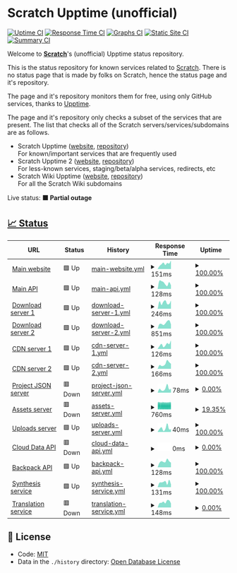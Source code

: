 # Scratch Upptime (unofficial)

[![Uptime CI](https://github.com/Hans5958/Scratch-Upptime/workflows/Uptime%20CI/badge.svg)](https://github.com/Hans5958/Scratch-Upptime/actions?query=workflow%3A%22Uptime+CI%22)
[![Response Time CI](https://github.com/Hans5958/Scratch-Upptime/workflows/Response%20Time%20CI/badge.svg)](https://github.com/Hans5958/Scratch-Upptime/actions?query=workflow%3A%22Response+Time+CI%22)
[![Graphs CI](https://github.com/Hans5958/Scratch-Upptime/workflows/Graphs%20CI/badge.svg)](https://github.com/Hans5958/Scratch-Upptime/actions?query=workflow%3A%22Graphs+CI%22)
[![Static Site CI](https://github.com/Hans5958/Scratch-Upptime/workflows/Static%20Site%20CI/badge.svg)](https://github.com/Hans5958/Scratch-Upptime/actions?query=workflow%3A%22Static+Site+CI%22)
[![Summary CI](https://github.com/Hans5958/Scratch-Upptime/workflows/Summary%20CI/badge.svg)](https://github.com/Hans5958/Scratch-Upptime/actions?query=workflow%3A%22Summary+CI%22)

Welcome to **[Scratch](https://scratch.mit.edu)**'s (unofficial) Upptime status repository.

This is the status repository for known services related to [Scratch](https://scratch.mit.edu). There is no status page that is made by folks on Scratch, hence the status page and it's repository.

The page and it's repository monitors them for free, using only GitHub services, thanks to [Upptime](https://github.com/upptime/upptime).

The page and it's repository only checks a subset of the services that are present. The list that checks all of the Scratch servers/services/subdomains are as follows.

- Scratch Upptime ([website](https://scratch-upptime.netlify.app), [repository](https://github.com/Hans5958/Scratch-Upptime))  
  For known/important services that are frequently used
- Scratch Upptime 2 ([website](https://scratch-upptime-2.netlify.app), [repository](https://github.com/Hans5958/Scratch-Upptime-2))  
  For less-known services, staging/beta/alpha services, redirects, etc
- Scratch Wiki Upptime ([website](https://scratch-wiki-upptime.netlify.app), [repository](https://github.com/Hans5958/Scratch-Wiki-Upptime))  
  For all the Scratch Wiki subdomains

Live status: <!--live status--> **🟧 Partial outage**

## [📈 Status](https://scratch-upptime.netlify.app)

<!--start: status pages-->
<!-- This summary is generated by Upptime (https://github.com/upptime/upptime) -->
<!-- Do not edit this manually, your changes will be overwritten -->
<!-- prettier-ignore -->
| URL | Status | History | Response Time | Uptime |
| --- | ------ | ------- | ------------- | ------ |
| <img alt="" src="https://icons.duckduckgo.com/ip3/scratch.mit.edu.ico" height="13"> [Main website](https://scratch.mit.edu) | 🟩 Up | [main-website.yml](https://github.com/Hans5958/Scratch-Upptime/commits/HEAD/history/main-website.yml) | <details><summary><img alt="Response time graph" src="./graphs/main-website/response-time-week.png" height="20"> 151ms</summary><br><a href="https://scratch-upptime.netlify.app/history/main-website"><img alt="Response time 155" src="https://img.shields.io/endpoint?url=https%3A%2F%2Fraw.githubusercontent.com%2FHans5958%2FScratch-Upptime%2FHEAD%2Fapi%2Fmain-website%2Fresponse-time.json"></a><br><a href="https://scratch-upptime.netlify.app/history/main-website"><img alt="24-hour response time 236" src="https://img.shields.io/endpoint?url=https%3A%2F%2Fraw.githubusercontent.com%2FHans5958%2FScratch-Upptime%2FHEAD%2Fapi%2Fmain-website%2Fresponse-time-day.json"></a><br><a href="https://scratch-upptime.netlify.app/history/main-website"><img alt="7-day response time 151" src="https://img.shields.io/endpoint?url=https%3A%2F%2Fraw.githubusercontent.com%2FHans5958%2FScratch-Upptime%2FHEAD%2Fapi%2Fmain-website%2Fresponse-time-week.json"></a><br><a href="https://scratch-upptime.netlify.app/history/main-website"><img alt="30-day response time 174" src="https://img.shields.io/endpoint?url=https%3A%2F%2Fraw.githubusercontent.com%2FHans5958%2FScratch-Upptime%2FHEAD%2Fapi%2Fmain-website%2Fresponse-time-month.json"></a><br><a href="https://scratch-upptime.netlify.app/history/main-website"><img alt="1-year response time 159" src="https://img.shields.io/endpoint?url=https%3A%2F%2Fraw.githubusercontent.com%2FHans5958%2FScratch-Upptime%2FHEAD%2Fapi%2Fmain-website%2Fresponse-time-year.json"></a></details> | <details><summary><a href="https://scratch-upptime.netlify.app/history/main-website">100.00%</a></summary><a href="https://scratch-upptime.netlify.app/history/main-website"><img alt="All-time uptime 99.98%" src="https://img.shields.io/endpoint?url=https%3A%2F%2Fraw.githubusercontent.com%2FHans5958%2FScratch-Upptime%2FHEAD%2Fapi%2Fmain-website%2Fuptime.json"></a><br><a href="https://scratch-upptime.netlify.app/history/main-website"><img alt="24-hour uptime 100.00%" src="https://img.shields.io/endpoint?url=https%3A%2F%2Fraw.githubusercontent.com%2FHans5958%2FScratch-Upptime%2FHEAD%2Fapi%2Fmain-website%2Fuptime-day.json"></a><br><a href="https://scratch-upptime.netlify.app/history/main-website"><img alt="7-day uptime 100.00%" src="https://img.shields.io/endpoint?url=https%3A%2F%2Fraw.githubusercontent.com%2FHans5958%2FScratch-Upptime%2FHEAD%2Fapi%2Fmain-website%2Fuptime-week.json"></a><br><a href="https://scratch-upptime.netlify.app/history/main-website"><img alt="30-day uptime 100.00%" src="https://img.shields.io/endpoint?url=https%3A%2F%2Fraw.githubusercontent.com%2FHans5958%2FScratch-Upptime%2FHEAD%2Fapi%2Fmain-website%2Fuptime-month.json"></a><br><a href="https://scratch-upptime.netlify.app/history/main-website"><img alt="1-year uptime 100.00%" src="https://img.shields.io/endpoint?url=https%3A%2F%2Fraw.githubusercontent.com%2FHans5958%2FScratch-Upptime%2FHEAD%2Fapi%2Fmain-website%2Fuptime-year.json"></a></details>
| <img alt="" src="https://icons.duckduckgo.com/ip3/api.scratch.mit.edu.ico" height="13"> [Main API](https://api.scratch.mit.edu) | 🟩 Up | [main-api.yml](https://github.com/Hans5958/Scratch-Upptime/commits/HEAD/history/main-api.yml) | <details><summary><img alt="Response time graph" src="./graphs/main-api/response-time-week.png" height="20"> 128ms</summary><br><a href="https://scratch-upptime.netlify.app/history/main-api"><img alt="Response time 147" src="https://img.shields.io/endpoint?url=https%3A%2F%2Fraw.githubusercontent.com%2FHans5958%2FScratch-Upptime%2FHEAD%2Fapi%2Fmain-api%2Fresponse-time.json"></a><br><a href="https://scratch-upptime.netlify.app/history/main-api"><img alt="24-hour response time 80" src="https://img.shields.io/endpoint?url=https%3A%2F%2Fraw.githubusercontent.com%2FHans5958%2FScratch-Upptime%2FHEAD%2Fapi%2Fmain-api%2Fresponse-time-day.json"></a><br><a href="https://scratch-upptime.netlify.app/history/main-api"><img alt="7-day response time 128" src="https://img.shields.io/endpoint?url=https%3A%2F%2Fraw.githubusercontent.com%2FHans5958%2FScratch-Upptime%2FHEAD%2Fapi%2Fmain-api%2Fresponse-time-week.json"></a><br><a href="https://scratch-upptime.netlify.app/history/main-api"><img alt="30-day response time 130" src="https://img.shields.io/endpoint?url=https%3A%2F%2Fraw.githubusercontent.com%2FHans5958%2FScratch-Upptime%2FHEAD%2Fapi%2Fmain-api%2Fresponse-time-month.json"></a><br><a href="https://scratch-upptime.netlify.app/history/main-api"><img alt="1-year response time 155" src="https://img.shields.io/endpoint?url=https%3A%2F%2Fraw.githubusercontent.com%2FHans5958%2FScratch-Upptime%2FHEAD%2Fapi%2Fmain-api%2Fresponse-time-year.json"></a></details> | <details><summary><a href="https://scratch-upptime.netlify.app/history/main-api">100.00%</a></summary><a href="https://scratch-upptime.netlify.app/history/main-api"><img alt="All-time uptime 100.00%" src="https://img.shields.io/endpoint?url=https%3A%2F%2Fraw.githubusercontent.com%2FHans5958%2FScratch-Upptime%2FHEAD%2Fapi%2Fmain-api%2Fuptime.json"></a><br><a href="https://scratch-upptime.netlify.app/history/main-api"><img alt="24-hour uptime 100.00%" src="https://img.shields.io/endpoint?url=https%3A%2F%2Fraw.githubusercontent.com%2FHans5958%2FScratch-Upptime%2FHEAD%2Fapi%2Fmain-api%2Fuptime-day.json"></a><br><a href="https://scratch-upptime.netlify.app/history/main-api"><img alt="7-day uptime 100.00%" src="https://img.shields.io/endpoint?url=https%3A%2F%2Fraw.githubusercontent.com%2FHans5958%2FScratch-Upptime%2FHEAD%2Fapi%2Fmain-api%2Fuptime-week.json"></a><br><a href="https://scratch-upptime.netlify.app/history/main-api"><img alt="30-day uptime 100.00%" src="https://img.shields.io/endpoint?url=https%3A%2F%2Fraw.githubusercontent.com%2FHans5958%2FScratch-Upptime%2FHEAD%2Fapi%2Fmain-api%2Fuptime-month.json"></a><br><a href="https://scratch-upptime.netlify.app/history/main-api"><img alt="1-year uptime 100.00%" src="https://img.shields.io/endpoint?url=https%3A%2F%2Fraw.githubusercontent.com%2FHans5958%2FScratch-Upptime%2FHEAD%2Fapi%2Fmain-api%2Fuptime-year.json"></a></details>
| <img alt="" src="https://icons.duckduckgo.com/ip3/download.scratch.mit.edu.ico" height="13"> [Download server 1](https://download.scratch.mit.edu) | 🟩 Up | [download-server-1.yml](https://github.com/Hans5958/Scratch-Upptime/commits/HEAD/history/download-server-1.yml) | <details><summary><img alt="Response time graph" src="./graphs/download-server-1/response-time-week.png" height="20"> 246ms</summary><br><a href="https://scratch-upptime.netlify.app/history/download-server-1"><img alt="Response time 275" src="https://img.shields.io/endpoint?url=https%3A%2F%2Fraw.githubusercontent.com%2FHans5958%2FScratch-Upptime%2FHEAD%2Fapi%2Fdownload-server-1%2Fresponse-time.json"></a><br><a href="https://scratch-upptime.netlify.app/history/download-server-1"><img alt="24-hour response time 317" src="https://img.shields.io/endpoint?url=https%3A%2F%2Fraw.githubusercontent.com%2FHans5958%2FScratch-Upptime%2FHEAD%2Fapi%2Fdownload-server-1%2Fresponse-time-day.json"></a><br><a href="https://scratch-upptime.netlify.app/history/download-server-1"><img alt="7-day response time 246" src="https://img.shields.io/endpoint?url=https%3A%2F%2Fraw.githubusercontent.com%2FHans5958%2FScratch-Upptime%2FHEAD%2Fapi%2Fdownload-server-1%2Fresponse-time-week.json"></a><br><a href="https://scratch-upptime.netlify.app/history/download-server-1"><img alt="30-day response time 249" src="https://img.shields.io/endpoint?url=https%3A%2F%2Fraw.githubusercontent.com%2FHans5958%2FScratch-Upptime%2FHEAD%2Fapi%2Fdownload-server-1%2Fresponse-time-month.json"></a><br><a href="https://scratch-upptime.netlify.app/history/download-server-1"><img alt="1-year response time 276" src="https://img.shields.io/endpoint?url=https%3A%2F%2Fraw.githubusercontent.com%2FHans5958%2FScratch-Upptime%2FHEAD%2Fapi%2Fdownload-server-1%2Fresponse-time-year.json"></a></details> | <details><summary><a href="https://scratch-upptime.netlify.app/history/download-server-1">100.00%</a></summary><a href="https://scratch-upptime.netlify.app/history/download-server-1"><img alt="All-time uptime 98.81%" src="https://img.shields.io/endpoint?url=https%3A%2F%2Fraw.githubusercontent.com%2FHans5958%2FScratch-Upptime%2FHEAD%2Fapi%2Fdownload-server-1%2Fuptime.json"></a><br><a href="https://scratch-upptime.netlify.app/history/download-server-1"><img alt="24-hour uptime 100.00%" src="https://img.shields.io/endpoint?url=https%3A%2F%2Fraw.githubusercontent.com%2FHans5958%2FScratch-Upptime%2FHEAD%2Fapi%2Fdownload-server-1%2Fuptime-day.json"></a><br><a href="https://scratch-upptime.netlify.app/history/download-server-1"><img alt="7-day uptime 100.00%" src="https://img.shields.io/endpoint?url=https%3A%2F%2Fraw.githubusercontent.com%2FHans5958%2FScratch-Upptime%2FHEAD%2Fapi%2Fdownload-server-1%2Fuptime-week.json"></a><br><a href="https://scratch-upptime.netlify.app/history/download-server-1"><img alt="30-day uptime 100.00%" src="https://img.shields.io/endpoint?url=https%3A%2F%2Fraw.githubusercontent.com%2FHans5958%2FScratch-Upptime%2FHEAD%2Fapi%2Fdownload-server-1%2Fuptime-month.json"></a><br><a href="https://scratch-upptime.netlify.app/history/download-server-1"><img alt="1-year uptime 98.18%" src="https://img.shields.io/endpoint?url=https%3A%2F%2Fraw.githubusercontent.com%2FHans5958%2FScratch-Upptime%2FHEAD%2Fapi%2Fdownload-server-1%2Fuptime-year.json"></a></details>
| <img alt="" src="https://icons.duckduckgo.com/ip3/downloads.scratch.mit.edu.ico" height="13"> [Download server 2](https://downloads.scratch.mit.edu/desktop/Scratch%20Setup.exe) | 🟩 Up | [download-server-2.yml](https://github.com/Hans5958/Scratch-Upptime/commits/HEAD/history/download-server-2.yml) | <details><summary><img alt="Response time graph" src="./graphs/download-server-2/response-time-week.png" height="20"> 851ms</summary><br><a href="https://scratch-upptime.netlify.app/history/download-server-2"><img alt="Response time 1509" src="https://img.shields.io/endpoint?url=https%3A%2F%2Fraw.githubusercontent.com%2FHans5958%2FScratch-Upptime%2FHEAD%2Fapi%2Fdownload-server-2%2Fresponse-time.json"></a><br><a href="https://scratch-upptime.netlify.app/history/download-server-2"><img alt="24-hour response time 658" src="https://img.shields.io/endpoint?url=https%3A%2F%2Fraw.githubusercontent.com%2FHans5958%2FScratch-Upptime%2FHEAD%2Fapi%2Fdownload-server-2%2Fresponse-time-day.json"></a><br><a href="https://scratch-upptime.netlify.app/history/download-server-2"><img alt="7-day response time 851" src="https://img.shields.io/endpoint?url=https%3A%2F%2Fraw.githubusercontent.com%2FHans5958%2FScratch-Upptime%2FHEAD%2Fapi%2Fdownload-server-2%2Fresponse-time-week.json"></a><br><a href="https://scratch-upptime.netlify.app/history/download-server-2"><img alt="30-day response time 773" src="https://img.shields.io/endpoint?url=https%3A%2F%2Fraw.githubusercontent.com%2FHans5958%2FScratch-Upptime%2FHEAD%2Fapi%2Fdownload-server-2%2Fresponse-time-month.json"></a><br><a href="https://scratch-upptime.netlify.app/history/download-server-2"><img alt="1-year response time 1414" src="https://img.shields.io/endpoint?url=https%3A%2F%2Fraw.githubusercontent.com%2FHans5958%2FScratch-Upptime%2FHEAD%2Fapi%2Fdownload-server-2%2Fresponse-time-year.json"></a></details> | <details><summary><a href="https://scratch-upptime.netlify.app/history/download-server-2">100.00%</a></summary><a href="https://scratch-upptime.netlify.app/history/download-server-2"><img alt="All-time uptime 99.84%" src="https://img.shields.io/endpoint?url=https%3A%2F%2Fraw.githubusercontent.com%2FHans5958%2FScratch-Upptime%2FHEAD%2Fapi%2Fdownload-server-2%2Fuptime.json"></a><br><a href="https://scratch-upptime.netlify.app/history/download-server-2"><img alt="24-hour uptime 100.00%" src="https://img.shields.io/endpoint?url=https%3A%2F%2Fraw.githubusercontent.com%2FHans5958%2FScratch-Upptime%2FHEAD%2Fapi%2Fdownload-server-2%2Fuptime-day.json"></a><br><a href="https://scratch-upptime.netlify.app/history/download-server-2"><img alt="7-day uptime 100.00%" src="https://img.shields.io/endpoint?url=https%3A%2F%2Fraw.githubusercontent.com%2FHans5958%2FScratch-Upptime%2FHEAD%2Fapi%2Fdownload-server-2%2Fuptime-week.json"></a><br><a href="https://scratch-upptime.netlify.app/history/download-server-2"><img alt="30-day uptime 100.00%" src="https://img.shields.io/endpoint?url=https%3A%2F%2Fraw.githubusercontent.com%2FHans5958%2FScratch-Upptime%2FHEAD%2Fapi%2Fdownload-server-2%2Fuptime-month.json"></a><br><a href="https://scratch-upptime.netlify.app/history/download-server-2"><img alt="1-year uptime 99.65%" src="https://img.shields.io/endpoint?url=https%3A%2F%2Fraw.githubusercontent.com%2FHans5958%2FScratch-Upptime%2FHEAD%2Fapi%2Fdownload-server-2%2Fuptime-year.json"></a></details>
| <img alt="" src="https://icons.duckduckgo.com/ip3/cdn.scratch.mit.edu.ico" height="13"> [CDN server 1](https://cdn.scratch.mit.edu/scratchr2/static/__867ec47c1657f9fde21932c086a84195__/images/logo_sm.png) | 🟩 Up | [cdn-server-1.yml](https://github.com/Hans5958/Scratch-Upptime/commits/HEAD/history/cdn-server-1.yml) | <details><summary><img alt="Response time graph" src="./graphs/cdn-server-1/response-time-week.png" height="20"> 126ms</summary><br><a href="https://scratch-upptime.netlify.app/history/cdn-server-1"><img alt="Response time 125" src="https://img.shields.io/endpoint?url=https%3A%2F%2Fraw.githubusercontent.com%2FHans5958%2FScratch-Upptime%2FHEAD%2Fapi%2Fcdn-server-1%2Fresponse-time.json"></a><br><a href="https://scratch-upptime.netlify.app/history/cdn-server-1"><img alt="24-hour response time 237" src="https://img.shields.io/endpoint?url=https%3A%2F%2Fraw.githubusercontent.com%2FHans5958%2FScratch-Upptime%2FHEAD%2Fapi%2Fcdn-server-1%2Fresponse-time-day.json"></a><br><a href="https://scratch-upptime.netlify.app/history/cdn-server-1"><img alt="7-day response time 126" src="https://img.shields.io/endpoint?url=https%3A%2F%2Fraw.githubusercontent.com%2FHans5958%2FScratch-Upptime%2FHEAD%2Fapi%2Fcdn-server-1%2Fresponse-time-week.json"></a><br><a href="https://scratch-upptime.netlify.app/history/cdn-server-1"><img alt="30-day response time 110" src="https://img.shields.io/endpoint?url=https%3A%2F%2Fraw.githubusercontent.com%2FHans5958%2FScratch-Upptime%2FHEAD%2Fapi%2Fcdn-server-1%2Fresponse-time-month.json"></a><br><a href="https://scratch-upptime.netlify.app/history/cdn-server-1"><img alt="1-year response time 127" src="https://img.shields.io/endpoint?url=https%3A%2F%2Fraw.githubusercontent.com%2FHans5958%2FScratch-Upptime%2FHEAD%2Fapi%2Fcdn-server-1%2Fresponse-time-year.json"></a></details> | <details><summary><a href="https://scratch-upptime.netlify.app/history/cdn-server-1">100.00%</a></summary><a href="https://scratch-upptime.netlify.app/history/cdn-server-1"><img alt="All-time uptime 100.00%" src="https://img.shields.io/endpoint?url=https%3A%2F%2Fraw.githubusercontent.com%2FHans5958%2FScratch-Upptime%2FHEAD%2Fapi%2Fcdn-server-1%2Fuptime.json"></a><br><a href="https://scratch-upptime.netlify.app/history/cdn-server-1"><img alt="24-hour uptime 100.00%" src="https://img.shields.io/endpoint?url=https%3A%2F%2Fraw.githubusercontent.com%2FHans5958%2FScratch-Upptime%2FHEAD%2Fapi%2Fcdn-server-1%2Fuptime-day.json"></a><br><a href="https://scratch-upptime.netlify.app/history/cdn-server-1"><img alt="7-day uptime 100.00%" src="https://img.shields.io/endpoint?url=https%3A%2F%2Fraw.githubusercontent.com%2FHans5958%2FScratch-Upptime%2FHEAD%2Fapi%2Fcdn-server-1%2Fuptime-week.json"></a><br><a href="https://scratch-upptime.netlify.app/history/cdn-server-1"><img alt="30-day uptime 100.00%" src="https://img.shields.io/endpoint?url=https%3A%2F%2Fraw.githubusercontent.com%2FHans5958%2FScratch-Upptime%2FHEAD%2Fapi%2Fcdn-server-1%2Fuptime-month.json"></a><br><a href="https://scratch-upptime.netlify.app/history/cdn-server-1"><img alt="1-year uptime 100.00%" src="https://img.shields.io/endpoint?url=https%3A%2F%2Fraw.githubusercontent.com%2FHans5958%2FScratch-Upptime%2FHEAD%2Fapi%2Fcdn-server-1%2Fuptime-year.json"></a></details>
| <img alt="" src="https://icons.duckduckgo.com/ip3/cdn2.scratch.mit.edu.ico" height="13"> [CDN server 2](https://cdn2.scratch.mit.edu/get_image/user/1882674_48x48.png) | 🟩 Up | [cdn-server-2.yml](https://github.com/Hans5958/Scratch-Upptime/commits/HEAD/history/cdn-server-2.yml) | <details><summary><img alt="Response time graph" src="./graphs/cdn-server-2/response-time-week.png" height="20"> 166ms</summary><br><a href="https://scratch-upptime.netlify.app/history/cdn-server-2"><img alt="Response time 235" src="https://img.shields.io/endpoint?url=https%3A%2F%2Fraw.githubusercontent.com%2FHans5958%2FScratch-Upptime%2FHEAD%2Fapi%2Fcdn-server-2%2Fresponse-time.json"></a><br><a href="https://scratch-upptime.netlify.app/history/cdn-server-2"><img alt="24-hour response time 166" src="https://img.shields.io/endpoint?url=https%3A%2F%2Fraw.githubusercontent.com%2FHans5958%2FScratch-Upptime%2FHEAD%2Fapi%2Fcdn-server-2%2Fresponse-time-day.json"></a><br><a href="https://scratch-upptime.netlify.app/history/cdn-server-2"><img alt="7-day response time 166" src="https://img.shields.io/endpoint?url=https%3A%2F%2Fraw.githubusercontent.com%2FHans5958%2FScratch-Upptime%2FHEAD%2Fapi%2Fcdn-server-2%2Fresponse-time-week.json"></a><br><a href="https://scratch-upptime.netlify.app/history/cdn-server-2"><img alt="30-day response time 224" src="https://img.shields.io/endpoint?url=https%3A%2F%2Fraw.githubusercontent.com%2FHans5958%2FScratch-Upptime%2FHEAD%2Fapi%2Fcdn-server-2%2Fresponse-time-month.json"></a><br><a href="https://scratch-upptime.netlify.app/history/cdn-server-2"><img alt="1-year response time 238" src="https://img.shields.io/endpoint?url=https%3A%2F%2Fraw.githubusercontent.com%2FHans5958%2FScratch-Upptime%2FHEAD%2Fapi%2Fcdn-server-2%2Fresponse-time-year.json"></a></details> | <details><summary><a href="https://scratch-upptime.netlify.app/history/cdn-server-2">100.00%</a></summary><a href="https://scratch-upptime.netlify.app/history/cdn-server-2"><img alt="All-time uptime 99.96%" src="https://img.shields.io/endpoint?url=https%3A%2F%2Fraw.githubusercontent.com%2FHans5958%2FScratch-Upptime%2FHEAD%2Fapi%2Fcdn-server-2%2Fuptime.json"></a><br><a href="https://scratch-upptime.netlify.app/history/cdn-server-2"><img alt="24-hour uptime 100.00%" src="https://img.shields.io/endpoint?url=https%3A%2F%2Fraw.githubusercontent.com%2FHans5958%2FScratch-Upptime%2FHEAD%2Fapi%2Fcdn-server-2%2Fuptime-day.json"></a><br><a href="https://scratch-upptime.netlify.app/history/cdn-server-2"><img alt="7-day uptime 100.00%" src="https://img.shields.io/endpoint?url=https%3A%2F%2Fraw.githubusercontent.com%2FHans5958%2FScratch-Upptime%2FHEAD%2Fapi%2Fcdn-server-2%2Fuptime-week.json"></a><br><a href="https://scratch-upptime.netlify.app/history/cdn-server-2"><img alt="30-day uptime 100.00%" src="https://img.shields.io/endpoint?url=https%3A%2F%2Fraw.githubusercontent.com%2FHans5958%2FScratch-Upptime%2FHEAD%2Fapi%2Fcdn-server-2%2Fuptime-month.json"></a><br><a href="https://scratch-upptime.netlify.app/history/cdn-server-2"><img alt="1-year uptime 100.00%" src="https://img.shields.io/endpoint?url=https%3A%2F%2Fraw.githubusercontent.com%2FHans5958%2FScratch-Upptime%2FHEAD%2Fapi%2Fcdn-server-2%2Fuptime-year.json"></a></details>
| <img alt="" src="https://icons.duckduckgo.com/ip3/projects.scratch.mit.edu.ico" height="13"> [Project JSON server](https://projects.scratch.mit.edu) | 🟥 Down | [project-json-server.yml](https://github.com/Hans5958/Scratch-Upptime/commits/HEAD/history/project-json-server.yml) | <details><summary><img alt="Response time graph" src="./graphs/project-json-server/response-time-week.png" height="20"> 78ms</summary><br><a href="https://scratch-upptime.netlify.app/history/project-json-server"><img alt="Response time 117" src="https://img.shields.io/endpoint?url=https%3A%2F%2Fraw.githubusercontent.com%2FHans5958%2FScratch-Upptime%2FHEAD%2Fapi%2Fproject-json-server%2Fresponse-time.json"></a><br><a href="https://scratch-upptime.netlify.app/history/project-json-server"><img alt="24-hour response time 75" src="https://img.shields.io/endpoint?url=https%3A%2F%2Fraw.githubusercontent.com%2FHans5958%2FScratch-Upptime%2FHEAD%2Fapi%2Fproject-json-server%2Fresponse-time-day.json"></a><br><a href="https://scratch-upptime.netlify.app/history/project-json-server"><img alt="7-day response time 78" src="https://img.shields.io/endpoint?url=https%3A%2F%2Fraw.githubusercontent.com%2FHans5958%2FScratch-Upptime%2FHEAD%2Fapi%2Fproject-json-server%2Fresponse-time-week.json"></a><br><a href="https://scratch-upptime.netlify.app/history/project-json-server"><img alt="30-day response time 92" src="https://img.shields.io/endpoint?url=https%3A%2F%2Fraw.githubusercontent.com%2FHans5958%2FScratch-Upptime%2FHEAD%2Fapi%2Fproject-json-server%2Fresponse-time-month.json"></a><br><a href="https://scratch-upptime.netlify.app/history/project-json-server"><img alt="1-year response time 106" src="https://img.shields.io/endpoint?url=https%3A%2F%2Fraw.githubusercontent.com%2FHans5958%2FScratch-Upptime%2FHEAD%2Fapi%2Fproject-json-server%2Fresponse-time-year.json"></a></details> | <details><summary><a href="https://scratch-upptime.netlify.app/history/project-json-server">0.00%</a></summary><a href="https://scratch-upptime.netlify.app/history/project-json-server"><img alt="All-time uptime 64.57%" src="https://img.shields.io/endpoint?url=https%3A%2F%2Fraw.githubusercontent.com%2FHans5958%2FScratch-Upptime%2FHEAD%2Fapi%2Fproject-json-server%2Fuptime.json"></a><br><a href="https://scratch-upptime.netlify.app/history/project-json-server"><img alt="24-hour uptime 0.00%" src="https://img.shields.io/endpoint?url=https%3A%2F%2Fraw.githubusercontent.com%2FHans5958%2FScratch-Upptime%2FHEAD%2Fapi%2Fproject-json-server%2Fuptime-day.json"></a><br><a href="https://scratch-upptime.netlify.app/history/project-json-server"><img alt="7-day uptime 0.00%" src="https://img.shields.io/endpoint?url=https%3A%2F%2Fraw.githubusercontent.com%2FHans5958%2FScratch-Upptime%2FHEAD%2Fapi%2Fproject-json-server%2Fuptime-week.json"></a><br><a href="https://scratch-upptime.netlify.app/history/project-json-server"><img alt="30-day uptime 1.38%" src="https://img.shields.io/endpoint?url=https%3A%2F%2Fraw.githubusercontent.com%2FHans5958%2FScratch-Upptime%2FHEAD%2Fapi%2Fproject-json-server%2Fuptime-month.json"></a><br><a href="https://scratch-upptime.netlify.app/history/project-json-server"><img alt="1-year uptime 0.00%" src="https://img.shields.io/endpoint?url=https%3A%2F%2Fraw.githubusercontent.com%2FHans5958%2FScratch-Upptime%2FHEAD%2Fapi%2Fproject-json-server%2Fuptime-year.json"></a></details>
| <img alt="" src="https://icons.duckduckgo.com/ip3/assets.scratch.mit.edu.ico" height="13"> [Assets server](https://assets.scratch.mit.edu) | 🟥 Down | [assets-server.yml](https://github.com/Hans5958/Scratch-Upptime/commits/HEAD/history/assets-server.yml) | <details><summary><img alt="Response time graph" src="./graphs/assets-server/response-time-week.png" height="20"> 760ms</summary><br><a href="https://scratch-upptime.netlify.app/history/assets-server"><img alt="Response time 587" src="https://img.shields.io/endpoint?url=https%3A%2F%2Fraw.githubusercontent.com%2FHans5958%2FScratch-Upptime%2FHEAD%2Fapi%2Fassets-server%2Fresponse-time.json"></a><br><a href="https://scratch-upptime.netlify.app/history/assets-server"><img alt="24-hour response time 779" src="https://img.shields.io/endpoint?url=https%3A%2F%2Fraw.githubusercontent.com%2FHans5958%2FScratch-Upptime%2FHEAD%2Fapi%2Fassets-server%2Fresponse-time-day.json"></a><br><a href="https://scratch-upptime.netlify.app/history/assets-server"><img alt="7-day response time 760" src="https://img.shields.io/endpoint?url=https%3A%2F%2Fraw.githubusercontent.com%2FHans5958%2FScratch-Upptime%2FHEAD%2Fapi%2Fassets-server%2Fresponse-time-week.json"></a><br><a href="https://scratch-upptime.netlify.app/history/assets-server"><img alt="30-day response time 788" src="https://img.shields.io/endpoint?url=https%3A%2F%2Fraw.githubusercontent.com%2FHans5958%2FScratch-Upptime%2FHEAD%2Fapi%2Fassets-server%2Fresponse-time-month.json"></a><br><a href="https://scratch-upptime.netlify.app/history/assets-server"><img alt="1-year response time 637" src="https://img.shields.io/endpoint?url=https%3A%2F%2Fraw.githubusercontent.com%2FHans5958%2FScratch-Upptime%2FHEAD%2Fapi%2Fassets-server%2Fresponse-time-year.json"></a></details> | <details><summary><a href="https://scratch-upptime.netlify.app/history/assets-server">19.35%</a></summary><a href="https://scratch-upptime.netlify.app/history/assets-server"><img alt="All-time uptime 99.44%" src="https://img.shields.io/endpoint?url=https%3A%2F%2Fraw.githubusercontent.com%2FHans5958%2FScratch-Upptime%2FHEAD%2Fapi%2Fassets-server%2Fuptime.json"></a><br><a href="https://scratch-upptime.netlify.app/history/assets-server"><img alt="24-hour uptime 16.87%" src="https://img.shields.io/endpoint?url=https%3A%2F%2Fraw.githubusercontent.com%2FHans5958%2FScratch-Upptime%2FHEAD%2Fapi%2Fassets-server%2Fuptime-day.json"></a><br><a href="https://scratch-upptime.netlify.app/history/assets-server"><img alt="7-day uptime 19.35%" src="https://img.shields.io/endpoint?url=https%3A%2F%2Fraw.githubusercontent.com%2FHans5958%2FScratch-Upptime%2FHEAD%2Fapi%2Fassets-server%2Fuptime-week.json"></a><br><a href="https://scratch-upptime.netlify.app/history/assets-server"><img alt="30-day uptime 79.68%" src="https://img.shields.io/endpoint?url=https%3A%2F%2Fraw.githubusercontent.com%2FHans5958%2FScratch-Upptime%2FHEAD%2Fapi%2Fassets-server%2Fuptime-month.json"></a><br><a href="https://scratch-upptime.netlify.app/history/assets-server"><img alt="1-year uptime 98.31%" src="https://img.shields.io/endpoint?url=https%3A%2F%2Fraw.githubusercontent.com%2FHans5958%2FScratch-Upptime%2FHEAD%2Fapi%2Fassets-server%2Fuptime-year.json"></a></details>
| <img alt="" src="https://icons.duckduckgo.com/ip3/uploads.scratch.mit.edu.ico" height="13"> [Uploads server](https://uploads.scratch.mit.edu/projects/thumbnails/10128407.png) | 🟩 Up | [uploads-server.yml](https://github.com/Hans5958/Scratch-Upptime/commits/HEAD/history/uploads-server.yml) | <details><summary><img alt="Response time graph" src="./graphs/uploads-server/response-time-week.png" height="20"> 40ms</summary><br><a href="https://scratch-upptime.netlify.app/history/uploads-server"><img alt="Response time 42" src="https://img.shields.io/endpoint?url=https%3A%2F%2Fraw.githubusercontent.com%2FHans5958%2FScratch-Upptime%2FHEAD%2Fapi%2Fuploads-server%2Fresponse-time.json"></a><br><a href="https://scratch-upptime.netlify.app/history/uploads-server"><img alt="24-hour response time 29" src="https://img.shields.io/endpoint?url=https%3A%2F%2Fraw.githubusercontent.com%2FHans5958%2FScratch-Upptime%2FHEAD%2Fapi%2Fuploads-server%2Fresponse-time-day.json"></a><br><a href="https://scratch-upptime.netlify.app/history/uploads-server"><img alt="7-day response time 40" src="https://img.shields.io/endpoint?url=https%3A%2F%2Fraw.githubusercontent.com%2FHans5958%2FScratch-Upptime%2FHEAD%2Fapi%2Fuploads-server%2Fresponse-time-week.json"></a><br><a href="https://scratch-upptime.netlify.app/history/uploads-server"><img alt="30-day response time 50" src="https://img.shields.io/endpoint?url=https%3A%2F%2Fraw.githubusercontent.com%2FHans5958%2FScratch-Upptime%2FHEAD%2Fapi%2Fuploads-server%2Fresponse-time-month.json"></a><br><a href="https://scratch-upptime.netlify.app/history/uploads-server"><img alt="1-year response time 41" src="https://img.shields.io/endpoint?url=https%3A%2F%2Fraw.githubusercontent.com%2FHans5958%2FScratch-Upptime%2FHEAD%2Fapi%2Fuploads-server%2Fresponse-time-year.json"></a></details> | <details><summary><a href="https://scratch-upptime.netlify.app/history/uploads-server">100.00%</a></summary><a href="https://scratch-upptime.netlify.app/history/uploads-server"><img alt="All-time uptime 99.99%" src="https://img.shields.io/endpoint?url=https%3A%2F%2Fraw.githubusercontent.com%2FHans5958%2FScratch-Upptime%2FHEAD%2Fapi%2Fuploads-server%2Fuptime.json"></a><br><a href="https://scratch-upptime.netlify.app/history/uploads-server"><img alt="24-hour uptime 100.00%" src="https://img.shields.io/endpoint?url=https%3A%2F%2Fraw.githubusercontent.com%2FHans5958%2FScratch-Upptime%2FHEAD%2Fapi%2Fuploads-server%2Fuptime-day.json"></a><br><a href="https://scratch-upptime.netlify.app/history/uploads-server"><img alt="7-day uptime 100.00%" src="https://img.shields.io/endpoint?url=https%3A%2F%2Fraw.githubusercontent.com%2FHans5958%2FScratch-Upptime%2FHEAD%2Fapi%2Fuploads-server%2Fuptime-week.json"></a><br><a href="https://scratch-upptime.netlify.app/history/uploads-server"><img alt="30-day uptime 100.00%" src="https://img.shields.io/endpoint?url=https%3A%2F%2Fraw.githubusercontent.com%2FHans5958%2FScratch-Upptime%2FHEAD%2Fapi%2Fuploads-server%2Fuptime-month.json"></a><br><a href="https://scratch-upptime.netlify.app/history/uploads-server"><img alt="1-year uptime 100.00%" src="https://img.shields.io/endpoint?url=https%3A%2F%2Fraw.githubusercontent.com%2FHans5958%2FScratch-Upptime%2FHEAD%2Fapi%2Fuploads-server%2Fuptime-year.json"></a></details>
| <img alt="" src="https://icons.duckduckgo.com/ip3/clouddata.scratch.mit.edu.ico" height="13"> [Cloud Data API](https://clouddata.scratch.mit.edu) | 🟥 Down | [cloud-data-api.yml](https://github.com/Hans5958/Scratch-Upptime/commits/HEAD/history/cloud-data-api.yml) | <details><summary><img alt="Response time graph" src="./graphs/cloud-data-api/response-time-week.png" height="20"> 0ms</summary><br><a href="https://scratch-upptime.netlify.app/history/cloud-data-api"><img alt="Response time 290" src="https://img.shields.io/endpoint?url=https%3A%2F%2Fraw.githubusercontent.com%2FHans5958%2FScratch-Upptime%2FHEAD%2Fapi%2Fcloud-data-api%2Fresponse-time.json"></a><br><a href="https://scratch-upptime.netlify.app/history/cloud-data-api"><img alt="24-hour response time 0" src="https://img.shields.io/endpoint?url=https%3A%2F%2Fraw.githubusercontent.com%2FHans5958%2FScratch-Upptime%2FHEAD%2Fapi%2Fcloud-data-api%2Fresponse-time-day.json"></a><br><a href="https://scratch-upptime.netlify.app/history/cloud-data-api"><img alt="7-day response time 0" src="https://img.shields.io/endpoint?url=https%3A%2F%2Fraw.githubusercontent.com%2FHans5958%2FScratch-Upptime%2FHEAD%2Fapi%2Fcloud-data-api%2Fresponse-time-week.json"></a><br><a href="https://scratch-upptime.netlify.app/history/cloud-data-api"><img alt="30-day response time 0" src="https://img.shields.io/endpoint?url=https%3A%2F%2Fraw.githubusercontent.com%2FHans5958%2FScratch-Upptime%2FHEAD%2Fapi%2Fcloud-data-api%2Fresponse-time-month.json"></a><br><a href="https://scratch-upptime.netlify.app/history/cloud-data-api"><img alt="1-year response time 264" src="https://img.shields.io/endpoint?url=https%3A%2F%2Fraw.githubusercontent.com%2FHans5958%2FScratch-Upptime%2FHEAD%2Fapi%2Fcloud-data-api%2Fresponse-time-year.json"></a></details> | <details><summary><a href="https://scratch-upptime.netlify.app/history/cloud-data-api">0.00%</a></summary><a href="https://scratch-upptime.netlify.app/history/cloud-data-api"><img alt="All-time uptime 93.95%" src="https://img.shields.io/endpoint?url=https%3A%2F%2Fraw.githubusercontent.com%2FHans5958%2FScratch-Upptime%2FHEAD%2Fapi%2Fcloud-data-api%2Fuptime.json"></a><br><a href="https://scratch-upptime.netlify.app/history/cloud-data-api"><img alt="24-hour uptime 0.00%" src="https://img.shields.io/endpoint?url=https%3A%2F%2Fraw.githubusercontent.com%2FHans5958%2FScratch-Upptime%2FHEAD%2Fapi%2Fcloud-data-api%2Fuptime-day.json"></a><br><a href="https://scratch-upptime.netlify.app/history/cloud-data-api"><img alt="7-day uptime 0.00%" src="https://img.shields.io/endpoint?url=https%3A%2F%2Fraw.githubusercontent.com%2FHans5958%2FScratch-Upptime%2FHEAD%2Fapi%2Fcloud-data-api%2Fuptime-week.json"></a><br><a href="https://scratch-upptime.netlify.app/history/cloud-data-api"><img alt="30-day uptime 1.38%" src="https://img.shields.io/endpoint?url=https%3A%2F%2Fraw.githubusercontent.com%2FHans5958%2FScratch-Upptime%2FHEAD%2Fapi%2Fcloud-data-api%2Fuptime-month.json"></a><br><a href="https://scratch-upptime.netlify.app/history/cloud-data-api"><img alt="1-year uptime 81.85%" src="https://img.shields.io/endpoint?url=https%3A%2F%2Fraw.githubusercontent.com%2FHans5958%2FScratch-Upptime%2FHEAD%2Fapi%2Fcloud-data-api%2Fuptime-year.json"></a></details>
| <img alt="" src="https://icons.duckduckgo.com/ip3/backpack.scratch.mit.edu.ico" height="13"> [Backpack API](https://backpack.scratch.mit.edu) | 🟩 Up | [backpack-api.yml](https://github.com/Hans5958/Scratch-Upptime/commits/HEAD/history/backpack-api.yml) | <details><summary><img alt="Response time graph" src="./graphs/backpack-api/response-time-week.png" height="20"> 128ms</summary><br><a href="https://scratch-upptime.netlify.app/history/backpack-api"><img alt="Response time 286" src="https://img.shields.io/endpoint?url=https%3A%2F%2Fraw.githubusercontent.com%2FHans5958%2FScratch-Upptime%2FHEAD%2Fapi%2Fbackpack-api%2Fresponse-time.json"></a><br><a href="https://scratch-upptime.netlify.app/history/backpack-api"><img alt="24-hour response time 103" src="https://img.shields.io/endpoint?url=https%3A%2F%2Fraw.githubusercontent.com%2FHans5958%2FScratch-Upptime%2FHEAD%2Fapi%2Fbackpack-api%2Fresponse-time-day.json"></a><br><a href="https://scratch-upptime.netlify.app/history/backpack-api"><img alt="7-day response time 128" src="https://img.shields.io/endpoint?url=https%3A%2F%2Fraw.githubusercontent.com%2FHans5958%2FScratch-Upptime%2FHEAD%2Fapi%2Fbackpack-api%2Fresponse-time-week.json"></a><br><a href="https://scratch-upptime.netlify.app/history/backpack-api"><img alt="30-day response time 158" src="https://img.shields.io/endpoint?url=https%3A%2F%2Fraw.githubusercontent.com%2FHans5958%2FScratch-Upptime%2FHEAD%2Fapi%2Fbackpack-api%2Fresponse-time-month.json"></a><br><a href="https://scratch-upptime.netlify.app/history/backpack-api"><img alt="1-year response time 313" src="https://img.shields.io/endpoint?url=https%3A%2F%2Fraw.githubusercontent.com%2FHans5958%2FScratch-Upptime%2FHEAD%2Fapi%2Fbackpack-api%2Fresponse-time-year.json"></a></details> | <details><summary><a href="https://scratch-upptime.netlify.app/history/backpack-api">100.00%</a></summary><a href="https://scratch-upptime.netlify.app/history/backpack-api"><img alt="All-time uptime 99.97%" src="https://img.shields.io/endpoint?url=https%3A%2F%2Fraw.githubusercontent.com%2FHans5958%2FScratch-Upptime%2FHEAD%2Fapi%2Fbackpack-api%2Fuptime.json"></a><br><a href="https://scratch-upptime.netlify.app/history/backpack-api"><img alt="24-hour uptime 100.00%" src="https://img.shields.io/endpoint?url=https%3A%2F%2Fraw.githubusercontent.com%2FHans5958%2FScratch-Upptime%2FHEAD%2Fapi%2Fbackpack-api%2Fuptime-day.json"></a><br><a href="https://scratch-upptime.netlify.app/history/backpack-api"><img alt="7-day uptime 100.00%" src="https://img.shields.io/endpoint?url=https%3A%2F%2Fraw.githubusercontent.com%2FHans5958%2FScratch-Upptime%2FHEAD%2Fapi%2Fbackpack-api%2Fuptime-week.json"></a><br><a href="https://scratch-upptime.netlify.app/history/backpack-api"><img alt="30-day uptime 100.00%" src="https://img.shields.io/endpoint?url=https%3A%2F%2Fraw.githubusercontent.com%2FHans5958%2FScratch-Upptime%2FHEAD%2Fapi%2Fbackpack-api%2Fuptime-month.json"></a><br><a href="https://scratch-upptime.netlify.app/history/backpack-api"><img alt="1-year uptime 99.94%" src="https://img.shields.io/endpoint?url=https%3A%2F%2Fraw.githubusercontent.com%2FHans5958%2FScratch-Upptime%2FHEAD%2Fapi%2Fbackpack-api%2Fuptime-year.json"></a></details>
| <img alt="" src="https://icons.duckduckgo.com/ip3/synthesis-service.scratch.mit.edu.ico" height="13"> [Synthesis service](https://synthesis-service.scratch.mit.edu) | 🟩 Up | [synthesis-service.yml](https://github.com/Hans5958/Scratch-Upptime/commits/HEAD/history/synthesis-service.yml) | <details><summary><img alt="Response time graph" src="./graphs/synthesis-service/response-time-week.png" height="20"> 131ms</summary><br><a href="https://scratch-upptime.netlify.app/history/synthesis-service"><img alt="Response time 145" src="https://img.shields.io/endpoint?url=https%3A%2F%2Fraw.githubusercontent.com%2FHans5958%2FScratch-Upptime%2FHEAD%2Fapi%2Fsynthesis-service%2Fresponse-time.json"></a><br><a href="https://scratch-upptime.netlify.app/history/synthesis-service"><img alt="24-hour response time 76" src="https://img.shields.io/endpoint?url=https%3A%2F%2Fraw.githubusercontent.com%2FHans5958%2FScratch-Upptime%2FHEAD%2Fapi%2Fsynthesis-service%2Fresponse-time-day.json"></a><br><a href="https://scratch-upptime.netlify.app/history/synthesis-service"><img alt="7-day response time 131" src="https://img.shields.io/endpoint?url=https%3A%2F%2Fraw.githubusercontent.com%2FHans5958%2FScratch-Upptime%2FHEAD%2Fapi%2Fsynthesis-service%2Fresponse-time-week.json"></a><br><a href="https://scratch-upptime.netlify.app/history/synthesis-service"><img alt="30-day response time 96" src="https://img.shields.io/endpoint?url=https%3A%2F%2Fraw.githubusercontent.com%2FHans5958%2FScratch-Upptime%2FHEAD%2Fapi%2Fsynthesis-service%2Fresponse-time-month.json"></a><br><a href="https://scratch-upptime.netlify.app/history/synthesis-service"><img alt="1-year response time 137" src="https://img.shields.io/endpoint?url=https%3A%2F%2Fraw.githubusercontent.com%2FHans5958%2FScratch-Upptime%2FHEAD%2Fapi%2Fsynthesis-service%2Fresponse-time-year.json"></a></details> | <details><summary><a href="https://scratch-upptime.netlify.app/history/synthesis-service">100.00%</a></summary><a href="https://scratch-upptime.netlify.app/history/synthesis-service"><img alt="All-time uptime 99.98%" src="https://img.shields.io/endpoint?url=https%3A%2F%2Fraw.githubusercontent.com%2FHans5958%2FScratch-Upptime%2FHEAD%2Fapi%2Fsynthesis-service%2Fuptime.json"></a><br><a href="https://scratch-upptime.netlify.app/history/synthesis-service"><img alt="24-hour uptime 100.00%" src="https://img.shields.io/endpoint?url=https%3A%2F%2Fraw.githubusercontent.com%2FHans5958%2FScratch-Upptime%2FHEAD%2Fapi%2Fsynthesis-service%2Fuptime-day.json"></a><br><a href="https://scratch-upptime.netlify.app/history/synthesis-service"><img alt="7-day uptime 100.00%" src="https://img.shields.io/endpoint?url=https%3A%2F%2Fraw.githubusercontent.com%2FHans5958%2FScratch-Upptime%2FHEAD%2Fapi%2Fsynthesis-service%2Fuptime-week.json"></a><br><a href="https://scratch-upptime.netlify.app/history/synthesis-service"><img alt="30-day uptime 100.00%" src="https://img.shields.io/endpoint?url=https%3A%2F%2Fraw.githubusercontent.com%2FHans5958%2FScratch-Upptime%2FHEAD%2Fapi%2Fsynthesis-service%2Fuptime-month.json"></a><br><a href="https://scratch-upptime.netlify.app/history/synthesis-service"><img alt="1-year uptime 99.99%" src="https://img.shields.io/endpoint?url=https%3A%2F%2Fraw.githubusercontent.com%2FHans5958%2FScratch-Upptime%2FHEAD%2Fapi%2Fsynthesis-service%2Fuptime-year.json"></a></details>
| <img alt="" src="https://icons.duckduckgo.com/ip3/translate-service.scratch.mit.edu.ico" height="13"> [Translation service](https://translate-service.scratch.mit.edu) | 🟥 Down | [translation-service.yml](https://github.com/Hans5958/Scratch-Upptime/commits/HEAD/history/translation-service.yml) | <details><summary><img alt="Response time graph" src="./graphs/translation-service/response-time-week.png" height="20"> 148ms</summary><br><a href="https://scratch-upptime.netlify.app/history/translation-service"><img alt="Response time 165" src="https://img.shields.io/endpoint?url=https%3A%2F%2Fraw.githubusercontent.com%2FHans5958%2FScratch-Upptime%2FHEAD%2Fapi%2Ftranslation-service%2Fresponse-time.json"></a><br><a href="https://scratch-upptime.netlify.app/history/translation-service"><img alt="24-hour response time 112" src="https://img.shields.io/endpoint?url=https%3A%2F%2Fraw.githubusercontent.com%2FHans5958%2FScratch-Upptime%2FHEAD%2Fapi%2Ftranslation-service%2Fresponse-time-day.json"></a><br><a href="https://scratch-upptime.netlify.app/history/translation-service"><img alt="7-day response time 148" src="https://img.shields.io/endpoint?url=https%3A%2F%2Fraw.githubusercontent.com%2FHans5958%2FScratch-Upptime%2FHEAD%2Fapi%2Ftranslation-service%2Fresponse-time-week.json"></a><br><a href="https://scratch-upptime.netlify.app/history/translation-service"><img alt="30-day response time 179" src="https://img.shields.io/endpoint?url=https%3A%2F%2Fraw.githubusercontent.com%2FHans5958%2FScratch-Upptime%2FHEAD%2Fapi%2Ftranslation-service%2Fresponse-time-month.json"></a><br><a href="https://scratch-upptime.netlify.app/history/translation-service"><img alt="1-year response time 175" src="https://img.shields.io/endpoint?url=https%3A%2F%2Fraw.githubusercontent.com%2FHans5958%2FScratch-Upptime%2FHEAD%2Fapi%2Ftranslation-service%2Fresponse-time-year.json"></a></details> | <details><summary><a href="https://scratch-upptime.netlify.app/history/translation-service">0.00%</a></summary><a href="https://scratch-upptime.netlify.app/history/translation-service"><img alt="All-time uptime 79.97%" src="https://img.shields.io/endpoint?url=https%3A%2F%2Fraw.githubusercontent.com%2FHans5958%2FScratch-Upptime%2FHEAD%2Fapi%2Ftranslation-service%2Fuptime.json"></a><br><a href="https://scratch-upptime.netlify.app/history/translation-service"><img alt="24-hour uptime 0.00%" src="https://img.shields.io/endpoint?url=https%3A%2F%2Fraw.githubusercontent.com%2FHans5958%2FScratch-Upptime%2FHEAD%2Fapi%2Ftranslation-service%2Fuptime-day.json"></a><br><a href="https://scratch-upptime.netlify.app/history/translation-service"><img alt="7-day uptime 0.00%" src="https://img.shields.io/endpoint?url=https%3A%2F%2Fraw.githubusercontent.com%2FHans5958%2FScratch-Upptime%2FHEAD%2Fapi%2Ftranslation-service%2Fuptime-week.json"></a><br><a href="https://scratch-upptime.netlify.app/history/translation-service"><img alt="30-day uptime 1.38%" src="https://img.shields.io/endpoint?url=https%3A%2F%2Fraw.githubusercontent.com%2FHans5958%2FScratch-Upptime%2FHEAD%2Fapi%2Ftranslation-service%2Fuptime-month.json"></a><br><a href="https://scratch-upptime.netlify.app/history/translation-service"><img alt="1-year uptime 39.91%" src="https://img.shields.io/endpoint?url=https%3A%2F%2Fraw.githubusercontent.com%2FHans5958%2FScratch-Upptime%2FHEAD%2Fapi%2Ftranslation-service%2Fuptime-year.json"></a></details>

<!--end: status pages-->

## 📄 License

- Code: [MIT](./LICENSE)
- Data in the `./history` directory: [Open Database License](https://opendatacommons.org/licenses/odbl/1-0/)
